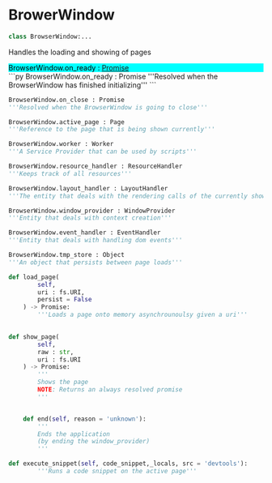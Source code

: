 # BrowerWindow

<style>
    .property-name{
        background-color:cyan;
        color: black;
    }
</style>

```py
class BrowserWindow:...
```

Handles the loading and showing of pages

<div class="property-name">BrowserWindow.on_ready : <a href="../../utilities/asynchronous#Promise">Promise</a></div>
```py
BrowserWindow.on_ready : Promise
'''Resolved when the BrowserWindow has finished initializing'''
```

```py
BrowserWindow.on_close : Promise
'''Resolved when the BrowserWindow is going to close'''
```

```py
BrowserWindow.active_page : Page
'''Reference to the page that is being shown currently'''
```

```py
BrowserWindow.worker : Worker
'''A Service Provider that can be used by scripts'''
```

```py
BrowserWindow.resource_handler : ResourceHandler
'''Keeps track of all resources'''       
```

```py
BrowserWindow.layout_handler : LayoutHandler
'''The entity that deals with the rendering calls of the currently shown page'''      
```

```py
BrowserWindow.window_provider : WindowProvider
'''Entity that deals with context creation'''
```

```py
BrowserWindow.event_handler : EventHandler
'''Entity that deals with handling dom events'''
```

```py
BrowserWindow.tmp_store : Object
'''An object that persists between page loads'''
```

```py
def load_page(
        self,
        uri : fs.URI,
        persist = False
    ) -> Promise:
        '''Loads a page onto memory asynchrounoulsy given a uri'''
        

```

```py
def show_page(
        self,
        raw : str,
        uri : fs.URI
    ) -> Promise:
        '''
        Shows the page
        NOTE: Returns an always resolved promise
        '''
```

```py

    def end(self, reason = 'unknown'):
        '''
        Ends the application
        (by ending the window_provider)
        '''
```

```py
def execute_snippet(self, code_snippet,_locals, src = 'devtools'):
        '''Runs a code snippet on the active page'''
```
